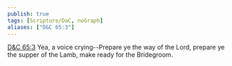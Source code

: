 ```yaml
---
publish: true
tags: [Scripture/DaC, noGraph]
aliases: ["D&C 65:3"]
---
```

[D&C 65:3](https://churchofjesuschrist.org/study/scriptures/dc-testament/dc/65?lang=eng&id=p3#p3) Yea, a voice crying--Prepare ye the way of the Lord, prepare ye the supper of the Lamb, make ready for the Bridegroom.
